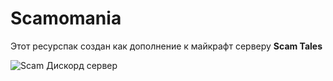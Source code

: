 # Scamomania
Этот ресурспак создан как дополнение к майкрафт серверу **Scam Tales**

![Scam Дискорд сервер](https://img.shields.io/discord/:1042822462292906025)
